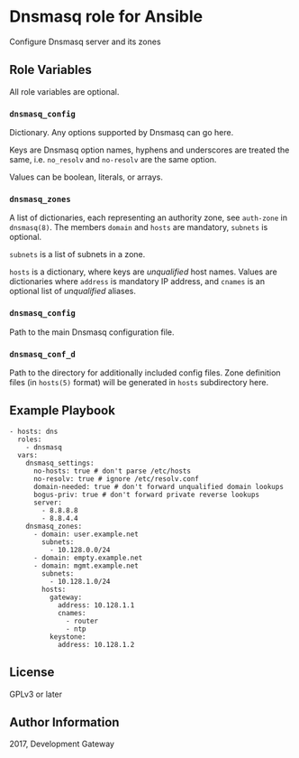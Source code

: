 # Dnsmasq role for Ansible

Configure Dnsmasq server and its zones

## Role Variables

All role variables are optional.

### `dnsmasq_config`

Dictionary. Any options supported by Dnsmasq can go here.

Keys are Dnsmasq option names, hyphens and underscores are treated the same, i.e. `no_resolv` and `no-resolv` are the same option.

Values can be boolean, literals, or arrays.

### `dnsmasq_zones`

A list of dictionaries, each representing an authority zone, see `auth-zone` in `dnsmasq(8)`. The members `domain` and `hosts` are mandatory, `subnets` is optional.

`subnets` is a list of subnets in a zone.

`hosts` is a dictionary, where keys are *unqualified* host names. Values are dictionaries where `address` is mandatory IP address, and `cnames` is an optional list of *unqualified* aliases.

### `dnsmasq_config`

Path to the main Dnsmasq configuration file.

### `dnsmasq_conf_d`

Path to the directory for additionally included config files. Zone definition files (in `hosts(5)` format) will be generated in `hosts` subdirectory here.

Example Playbook
----------------

    - hosts: dns
      roles:
        - dnsmasq
      vars:
        dnsmasq_settings:
          no-hosts: true # don't parse /etc/hosts
          no-resolv: true # ignore /etc/resolv.conf
          domain-needed: true # don't forward unqualified domain lookups
          bogus-priv: true # don't forward private reverse lookups
          server:
            - 8.8.8.8
            - 8.8.4.4
        dnsmasq_zones:
          - domain: user.example.net
            subnets:
              - 10.128.0.0/24
          - domain: empty.example.net
          - domain: mgmt.example.net
            subnets:
              - 10.128.1.0/24
            hosts:
              gateway:
                address: 10.128.1.1
                cnames:
                  - router
                  - ntp
              keystone:
                address: 10.128.1.2

License
-------

GPLv3 or later

Author Information
------------------

2017, Development Gateway
